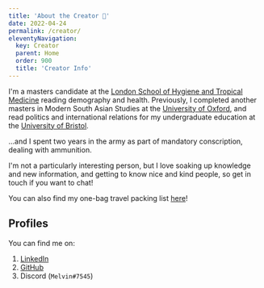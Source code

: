 ```yaml
---
title: 'About the Creator 👦'
date: 2022-04-24
permalink: /creator/
eleventyNavigation:
  key: Creator
  parent: Home
  order: 900
  title: 'Creator Info'
---
```


I'm a masters candidate at the [London School of Hygiene and Tropical Medicine](https://www.lshtm.ac.uk/) reading demography and health.
Previously, I completed another masters in Modern South Asian Studies at the [University of Oxford](https://www.southasia.ox.ac.uk/), and read politics and international relations for my undergraduate education at the [University of Bristol](https://www.bristol.ac.uk/).

…and I spent two years in the army as part of mandatory conscription, dealing with ammunition.

I'm not a particularly interesting person, but I love soaking up knowledge and new information, and getting to know nice and kind people, so get in touch if you want to chat!

You can also find my one-bag travel packing list [here](https://notes.tingmelvin.com/ER-Resources/ER2ARC/ER2ARC-A2-PackingList_Bag_ObsidianNOADMONITIONS)!

## Profiles
You can find me on:
1. [LinkedIn](https://www.linkedin.com/in/tingmelvin/)
2. [GitHub](https://github.com/tingmelvin)
3. Discord (`Melvin#7545`)